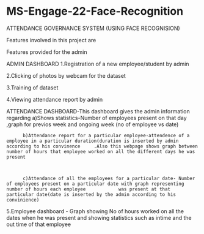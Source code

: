 # MS-Engage-22-Face-Recognition
ATTENDANCE GOVERNANCE SYSTEM (USING FACE RECOGNISION)


Features involved in this project are

Features provided for the admin


ADMIN DASHBOARD 
1.Registration of a new employee/student by admin

2.Clicking of photos by webcam for the dataset

3.Training of dataset

4.Viewing attendance report by admin 

   ATTENDANCE DASHBOARD-This dashboard gives the admin information regarding
          a)Shows statistics-Number of employees present on that day ,graph for previos week and ongoing week (no of employee vs date)
   
   
   
          b)Attendance report for a particular employee-attendence of a employee in a particular duration(duration is inserted by admin according to his convinence     .Also this webpage shows graph between number of hours that employee worked on all the different days he was present
   
   
   
          c)Attendance of all the employees for a particular date- Number of employees present on a particular date with graph representing number of hours each employee            was present at that particular date(date is inserted by the admin according to his convinience)

5.Employee dashboard - Graph showing No of hours worked on all the dates when he was present and showing statistics such as intime and the out time of that employee


